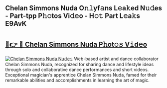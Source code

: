 ## Chelan Simmons Nuda O𝚗𝚕yf𝚊ns L𝚎a𝚔ed N𝚞𝚍es - Part-tpp P𝚑𝚘tos Vi𝚍𝚎o - H𝚘𝚝 Part L𝚎a𝚔s E9AvK

# <h2><a href="http://kfeuke.oniu.top/?m=Chelan+Simmons+Nuda">🔗👉 🔴 Chelan Simmons Nuda P𝚑ot𝚘𝚜 V𝚒d𝚎o</a></h2>

[![Chelan Simmons Nuda Nu𝚍e𝚜](https://i.imgur.com/0qMVB7G.gif)](http://kfeuke.oniu.top/?m=Chelan+Simmons+Nuda)
Web-based artist and dance collaborator Chelan Simmons Nuda, recognized for sharing dance and lifestyle ideas through solo and collaborative dance performances and short videos. Exceptional magician's apprentice Chelan Simmons Nuda, famed for their remarkable abilities and accomplishments in learning the art of magic.  
